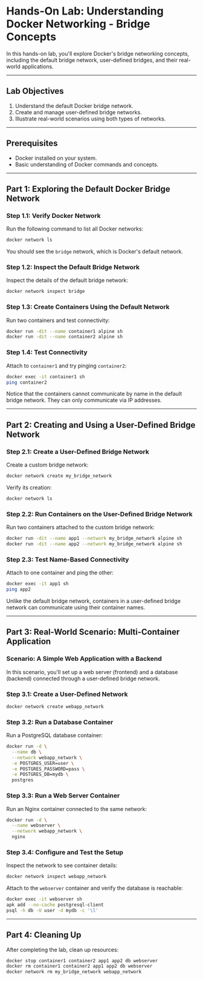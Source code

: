 

# Hands-On Lab: Understanding Docker Networking - Bridge Concepts

In this hands-on lab, you'll explore Docker's bridge networking concepts, including the default bridge network, user-defined bridges, and their real-world applications.

---

## **Lab Objectives**
1. Understand the default Docker bridge network.
2. Create and manage user-defined bridge networks.
3. Illustrate real-world scenarios using both types of networks.

---

## **Prerequisites**
- Docker installed on your system.
- Basic understanding of Docker commands and concepts.

---

## **Part 1: Exploring the Default Docker Bridge Network**

### **Step 1.1: Verify Docker Network**
Run the following command to list all Docker networks:
```bash
docker network ls
```

You should see the `bridge` network, which is Docker's default network.

### **Step 1.2: Inspect the Default Bridge Network**
Inspect the details of the default bridge network:
```bash
docker network inspect bridge
```

### **Step 1.3: Create Containers Using the Default Network**
Run two containers and test connectivity:
```bash
docker run -dit --name container1 alpine sh
docker run -dit --name container2 alpine sh
```

### **Step 1.4: Test Connectivity**
Attach to `container1` and try pinging `container2`:
```bash
docker exec -it container1 sh
ping container2
```

Notice that the containers cannot communicate by name in the default bridge network. They can only communicate via IP addresses.

---

## **Part 2: Creating and Using a User-Defined Bridge Network**

### **Step 2.1: Create a User-Defined Bridge Network**
Create a custom bridge network:
```bash
docker network create my_bridge_network
```

Verify its creation:
```bash
docker network ls
```

### **Step 2.2: Run Containers on the User-Defined Bridge Network**
Run two containers attached to the custom bridge network:
```bash
docker run -dit --name app1 --network my_bridge_network alpine sh
docker run -dit --name app2 --network my_bridge_network alpine sh
```

### **Step 2.3: Test Name-Based Connectivity**
Attach to one container and ping the other:
```bash
docker exec -it app1 sh
ping app2
```

Unlike the default bridge network, containers in a user-defined bridge network can communicate using their container names.

---

## **Part 3: Real-World Scenario: Multi-Container Application**

### **Scenario: A Simple Web Application with a Backend**

In this scenario, you'll set up a web server (frontend) and a database (backend) connected through a user-defined bridge network.

### **Step 3.1: Create a User-Defined Network**
```bash
docker network create webapp_network
```

### **Step 3.2: Run a Database Container**
Run a PostgreSQL database container:
```bash
docker run -d \
  --name db \
  --network webapp_network \
  -e POSTGRES_USER=user \
  -e POSTGRES_PASSWORD=pass \
  -e POSTGRES_DB=mydb \
  postgres
```

### **Step 3.3: Run a Web Server Container**
Run an Nginx container connected to the same network:
```bash
docker run -d \
  --name webserver \
  --network webapp_network \
  nginx
```

### **Step 3.4: Configure and Test the Setup**
Inspect the network to see container details:
```bash
docker network inspect webapp_network
```

Attach to the `webserver` container and verify the database is reachable:
```bash
docker exec -it webserver sh
apk add --no-cache postgresql-client
psql -h db -U user -d mydb -c '\l'
```

---

## **Part 4: Cleaning Up**
After completing the lab, clean up resources:
```bash
docker stop container1 container2 app1 app2 db webserver
docker rm container1 container2 app1 app2 db webserver
docker network rm my_bridge_network webapp_network
```

